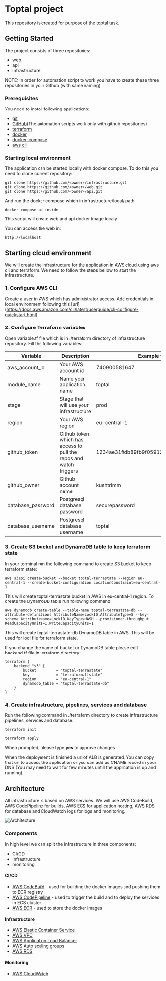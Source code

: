 # Toptal project

This repository is created for purpose of the toptal task.

## Getting Started

The project consists of three repositories:

* web
* api
* infrastructure

NOTE: In order for automation script to work you have to create these three repositories in your Github (with same naming)

### Prerequisites

You need to install following applications:

* [git](https://git-scm.com/book/en/v2/Getting-Started-Installing-Git)
* [GitHub](https://github.com)(The automation scripts work only with github repositories)
* [terraform](https://learn.hashicorp.com/tutorials/terraform/install-cli)
* [docker](https://docs.docker.com/get-docker/)
* [docker-compose](https://docs.docker.com/compose/install/)
* [aws cli](https://docs.aws.amazon.com/cli/latest/userguide/cli-chap-install.html)



### Starting local environment

The application can be started locally with docker compose. To do this you need to clone current repository:

```
git clone https://github.com/<owner>/infrastructure.git
git clone https://github.com/<owner>/web.git
git clone https://github.com/<owner>/api.git
```

And run the docker compose which in infrastructure/local/ path

```
docker-compose up inside 

```

This script will create web and api docker image localy 

You can access the web in:

```
http://localhost
```

## Starting cloud environment

We will create the infrastructure for the application in AWS cloud using aws cli and terraform. We need to follow the steps bellow to start the infrastructure.

### 1. Configure AWS CLI

Create a user in AWS which has administrator access. Add credentials in local environment following this [url] (https://docs.aws.amazon.com/cli/latest/userguide/cli-configure-quickstart.html)

### 2. Configure Terraform variables

Open variable.tf file which is in ./terraform directory of infrastructure repository. Fill the following variables:

| Variable          | Description                                                        | Example value                            |
|-------------------|--------------------------------------------------------------------|------------------------------------------|
| aws_account_id    | Your AWS account id                                                | 740900581647                             |
| module_name       | Name your application name                                         | toptal                                   |
| stage             | Stage that will use your infrastructure                            | prod                                     |
| region            | Your AWS region                                                    | eu-central-1                             |
| github_token      | Github token which has access to pull the repos and watch triggers | 1234ae31ffdb89fb9f059126666ab4a62aba3566 |
| github_owner      | Github account name                                                | kushtrimm                                |
| database_password | Postgresql database password                                       | securepassword                           |
| database_username | Postgresql database username                                       | toptal                                   |

### 3. Create S3 bucket and DynamoDB table to keep terraform state

In your terminal run the following command to create S3 bucket to keep terraform state:

```
aws s3api create-bucket --bucket toptal-terrastate --region eu-central-1 --create-bucket-configuration LocationConstraint=eu-central-1
```
This will create toptal-terrastate bucket in AWS in eu-central-1 region. To create the DynamoDB table run following command:

```
aws dynamodb create-table --table-name toptal-terrastate-db --attribute-definitions AttributeName=LockID,AttributeType=S --key-schema AttributeName=LockID,KeyType=HASH --provisioned-throughput ReadCapacityUnits=1,WriteCapacityUnits=1

```
This will create toptal-terrastate-db DynamoDB table in AWS. This will be used for locl file for terraform state.

If you change the name of bucket or DynamoDB table please edit backend.tf file in terraform directory:


```
terraform {  
    backend "s3" {
        bucket         = "toptal-terrastate"
        key            = "terraform.tfstate"    
        region         = "eu-central-1"
        dynamodb_table = "toptal-terrastate-db"
    }
}
```


### 4. Create infrastructure, pipelines, services and database

Run the following command in ./terraform directory to create infrastructure pipelines, services and database:

```
terraform init

terraform apply

```
When prompted, please type **yes** to approve changes

When the deployment is finished a url of ALB is generated. You can copy that url to access the application or you can add as CNAME record in your DNS (You may need to wait for few minutes untill the application is up and running).

## Architecture

All infrastructure is based on AWS services. We will use AWS CodeBuild, AWS CodePipeline for builds, AWS ECS for application hosting, AWS RDS for database and CloudWatch logs for logs and monitoring.

![Architecture](https://git.toptal.com/morina.kushtrim/node-3tier-app2/blob/master/infrastructure/Diagram.jpg)


### Components

In high level we can split the infrastructure in three components:

* CI/CD
* Infrastructure
* monitoring

#### CI/CD

* [AWS CodeBuild](https://aws.amazon.com/codebuild/) - used for building the docker images and pushing them to ECR registry
* [AWS CodePipeline](https://aws.amazon.com/codepipeline/) - used to trigger the build and to deploy the services in ECS cluster
* [AWS ECR](https://aws.amazon.com/ecr/) - used to store the docker images


#### Infrastructure

* [AWS Elastic Container Service](https://aws.amazon.com/ecs/)
* [AWS VPC](https://aws.amazon.com/vpc/)
* [AWS Application Load Balancer](https://aws.amazon.com/elasticloadbalancing/)
* [AWS Auto scaling groups](https://docs.aws.amazon.com/autoscaling/ec2/userguide/AutoScalingGroup.html)
* [AWS RDS](https://aws.amazon.com/rds/)


#### Monitoring

* [AWS CloudWatch](https://aws.amazon.com/cloudwatch/)
